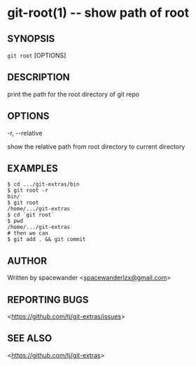 git-root(1) -- show path of root
========================================

## SYNOPSIS

`git root` [OPTIONS]

## DESCRIPTION

print the path for the root directory of git repo

## OPTIONS

  -r, --relative

  show the relative path from root directory to current directory

## EXAMPLES


    $ cd .../git-extras/bin
    $ git root -r
    bin/
    $ git root
    /home/.../git-extras
    $ cd `git root`
    $ pwd
    /home/.../git-extras
    # then we can
    $ git add . && git commit

## AUTHOR

Written by spacewander &lt;<spacewanderlzx@gmail.com>&gt;

## REPORTING BUGS

&lt;<https://github.com/tj/git-extras/issues>&gt;

## SEE ALSO

&lt;<https://github.com/tj/git-extras>&gt;
